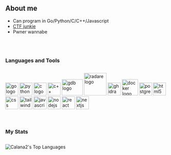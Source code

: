 <h2>About me</h2>

 + Can program in Go/Python/C/C++/Javascript
 + [CTF junkie](https://github.com/Calana2/Onicoders-UciTeam1)
 + Pwner wannabe
   
<br/><br/>

<!-- Tech stack icons -->  
<h3>Languages and Tools</h3>
<h2></h2>

<div>
<img src="https://cdn.jsdelivr.net/gh/devicons/devicon/icons/go/go-original.svg" height="40" alt="go logo"  />
<img src="https://cdn.jsdelivr.net/gh/devicons/devicon/icons/python/python-original.svg" height="40" alt="python logo"  />
<img src="https://cdn.jsdelivr.net/gh/devicons/devicon/icons/c/c-original.svg" height="40" alt="c logo"  />
<img src="https://cdn.jsdelivr.net/gh/devicons/devicon/icons/cplusplus/cplusplus-original.svg" height="40" alt="c++ logo"  />
<img src="https://upload.wikimedia.org/wikipedia/commons/7/73/Gdb_icon.png" height="50" width="65" alt="gdb logo"  />
<img src="https://www.radare.org/r/img/r2logo32.png" height="70" alt="radare logo" />
<img src="https://upload.wikimedia.org/wikipedia/commons/f/f6/Ghidra_logo.svg" height="40" alt="ghidra logo" />
<img src="https://cdn.jsdelivr.net/gh/devicons/devicon/icons/docker/docker-original.svg" height="50" alt="docker logo"  />
<img src="https://cdn.jsdelivr.net/gh/devicons/devicon/icons/postgresql/postgresql-original.svg" height="40" alt="postgres logo"  />
<img src="https://cdn.jsdelivr.net/gh/devicons/devicon/icons/html5/html5-original.svg" height="40" alt="html5 logo"  />
<img src="https://cdn.jsdelivr.net/gh/devicons/devicon/icons/css3/css3-original.svg" height="40" alt="css logo"  />
<img src="https://cdn.jsdelivr.net/gh/devicons/devicon/icons/tailwindcss/tailwindcss-original.svg" height="40" alt="tailwind logo"  />
<img src="https://cdn.jsdelivr.net/gh/devicons/devicon/icons/javascript/javascript-original.svg" height="40" alt="javascript logo"  />
<img src="https://cdn.jsdelivr.net/gh/devicons/devicon/icons/nodejs/nodejs-original.svg" height="40" alt="nodejs logo"  />
<img src="https://cdn.jsdelivr.net/gh/devicons/devicon/icons/react/react-original.svg" height="40" alt="react logo"  />
<img src="https://cdn.jsdelivr.net/gh/devicons/devicon/icons/nextjs/nextjs-original.svg" height="40" alt="nextjs logo"  />
</div>
 <br/><br/>


<!--![GitHub Stats](https://github-readme-stats.vercel.app/api?username=Calana2&theme=synthwave&show_icons=true&hide_border=true&include_all_commits=true)-->

<!-- Stats -->
<h3>My Stats</h3>
<h2></h2>

![Calana2's Top Languages](https://github-readme-stats.vercel.app/api/top-langs/?username=Calana2&theme=synthwave&show_icons=true&hide_border=true&layout=compact&lang_count=5&exclude_repo=Calana2.github.io&hide=html)
